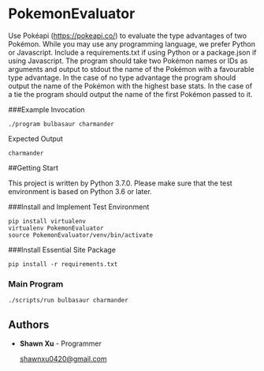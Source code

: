 # PokemonEvaluator

Use Pokéapi (https://pokeapi.co/) to evaluate the type advantages of two Pokémon. While you may use any programming language, we prefer Python or Javascript. Include a requirements.txt if using Python or a package.json if using Javascript.
The program should take two Pokémon names or IDs as arguments and output to stdout the name of the Pokémon with a favourable type advantage.
In the case of no type advantage the program should output the name of the Pokémon with the highest base stats. In the case of a tie the program should output the name of the first Pokémon passed to it.


###Example Invocation

```
./program bulbasaur charmander
```
Expected Output

```
charmander
```

##Getting Start

This project is written by Python 3.7.0. Please make sure that the test environment is based on Python 3.6 or later.

###Install and Implement Test Environment

```buildoutcfg
pip install virtualenv
virtualenv PokemonEvaluator
source PokemonEvaluator/venv/bin/activate
```

###Install Essential Site Package

```buildoutcfg
pip install -r requirements.txt
``` 

### Main Program

```
./scripts/run bulbasaur charmander
```

## Authors

* **Shawn Xu** - Programmer

  shawnxu0420@gmail.com